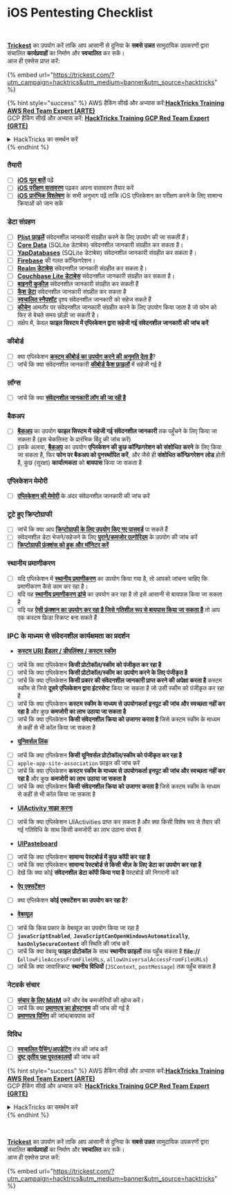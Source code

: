 # iOS Pentesting Checklist

<figure><img src="../.gitbook/assets/image (48).png" alt=""><figcaption></figcaption></figure>

\
[**Trickest**](https://trickest.com/?utm\_campaign=hacktrics\&utm\_medium=banner\&utm\_source=hacktricks) का उपयोग करें ताकि आप आसानी से दुनिया के **सबसे उन्नत** सामुदायिक उपकरणों द्वारा संचालित **कार्यप्रवाहों** का निर्माण और **स्वचालित** कर सकें।\
आज ही एक्सेस प्राप्त करें:

{% embed url="https://trickest.com/?utm_campaign=hacktrics&utm_medium=banner&utm_source=hacktricks" %}

{% hint style="success" %}
AWS हैकिंग सीखें और अभ्यास करें:<img src="/.gitbook/assets/arte.png" alt="" data-size="line">[**HackTricks Training AWS Red Team Expert (ARTE)**](https://training.hacktricks.xyz/courses/arte)<img src="/.gitbook/assets/arte.png" alt="" data-size="line">\
GCP हैकिंग सीखें और अभ्यास करें: <img src="/.gitbook/assets/grte.png" alt="" data-size="line">[**HackTricks Training GCP Red Team Expert (GRTE)**<img src="/.gitbook/assets/grte.png" alt="" data-size="line">](https://training.hacktricks.xyz/courses/grte)

<details>

<summary>HackTricks का समर्थन करें</summary>

* [**सदस्यता योजनाओं**](https://github.com/sponsors/carlospolop) की जांच करें!
* **💬 [**Discord समूह**](https://discord.gg/hRep4RUj7f) या [**टेलीग्राम समूह**](https://t.me/peass) में शामिल हों या **Twitter** 🐦 [**@hacktricks\_live**](https://twitter.com/hacktricks\_live)** पर हमें **फॉलो** करें।**
* **हैकिंग ट्रिक्स साझा करें और [**HackTricks**](https://github.com/carlospolop/hacktricks) और [**HackTricks Cloud**](https://github.com/carlospolop/hacktricks-cloud) गिटहब रिपोजिटरी में PR सबमिट करें।**

</details>
{% endhint %}

### तैयारी

* [ ] [**iOS मूल बातें**](ios-pentesting/ios-basics.md) पढ़ें
* [ ] [**iOS परीक्षण वातावरण**](ios-pentesting/ios-testing-environment.md) पढ़कर अपना वातावरण तैयार करें
* [ ] [**iOS प्रारंभिक विश्लेषण**](ios-pentesting/#initial-analysis) के सभी अनुभाग पढ़ें ताकि iOS एप्लिकेशन का परीक्षण करने के लिए सामान्य क्रियाओं को जान सकें

### डेटा संग्रहण

* [ ] [**Plist फ़ाइलें**](ios-pentesting/#plist) संवेदनशील जानकारी संग्रहीत करने के लिए उपयोग की जा सकती हैं।
* [ ] [**Core Data**](ios-pentesting/#core-data) (SQLite डेटाबेस) संवेदनशील जानकारी संग्रहीत कर सकता है।
* [ ] [**YapDatabases**](ios-pentesting/#yapdatabase) (SQLite डेटाबेस) संवेदनशील जानकारी संग्रहीत कर सकता है।
* [ ] [**Firebase**](ios-pentesting/#firebase-real-time-databases) की गलत कॉन्फ़िगरेशन।
* [ ] [**Realm डेटाबेस**](ios-pentesting/#realm-databases) संवेदनशील जानकारी संग्रहीत कर सकता है।
* [ ] [**Couchbase Lite डेटाबेस**](ios-pentesting/#couchbase-lite-databases) संवेदनशील जानकारी संग्रहीत कर सकता है।
* [ ] [**बाइनरी कुकीज़**](ios-pentesting/#cookies) संवेदनशील जानकारी संग्रहीत कर सकती हैं
* [ ] [**कैश डेटा**](ios-pentesting/#cache) संवेदनशील जानकारी संग्रहीत कर सकता है
* [ ] [**स्वचालित स्नैपशॉट**](ios-pentesting/#snapshots) दृश्य संवेदनशील जानकारी को सहेज सकते हैं
* [ ] [**कीचेन**](ios-pentesting/#keychain) आमतौर पर संवेदनशील जानकारी संग्रहीत करने के लिए उपयोग किया जाता है जो फोन को फिर से बेचते समय छोड़ी जा सकती है।
* [ ] संक्षेप में, केवल **फाइल सिस्टम में एप्लिकेशन द्वारा सहेजी गई संवेदनशील जानकारी की जांच करें**

### कीबोर्ड

* [ ] क्या एप्लिकेशन [**कस्टम कीबोर्ड का उपयोग करने की अनुमति देता है**](ios-pentesting/#custom-keyboards-keyboard-cache)?
* [ ] जांचें कि क्या संवेदनशील जानकारी [**कीबोर्ड कैश फ़ाइलों**](ios-pentesting/#custom-keyboards-keyboard-cache) में सहेजी गई है

### **लॉग्स**

* [ ] जांचें कि क्या [**संवेदनशील जानकारी लॉग की जा रही है**](ios-pentesting/#logs)

### बैकअप

* [ ] [**बैकअप**](ios-pentesting/#backups) का उपयोग **फाइल सिस्टम में सहेजी गई संवेदनशील जानकारी** तक पहुँचने के लिए किया जा सकता है (इस चेकलिस्ट के प्रारंभिक बिंदु की जांच करें)
* [ ] इसके अलावा, [**बैकअप**](ios-pentesting/#backups) का उपयोग **एप्लिकेशन की कुछ कॉन्फ़िगरेशन को संशोधित करने** के लिए किया जा सकता है, फिर **फोन पर बैकअप को पुनर्स्थापित करें**, और जैसे ही **संशोधित कॉन्फ़िगरेशन** **लोड** होती है, कुछ (सुरक्षा) **कार्यात्मकता** को **बायपास** किया जा सकता है

### **एप्लिकेशन मेमोरी**

* [ ] [**एप्लिकेशन की मेमोरी**](ios-pentesting/#testing-memory-for-sensitive-data) के अंदर संवेदनशील जानकारी की जांच करें

### **टूटे हुए क्रिप्टोग्राफी**

* [ ] जांचें कि क्या आप [**क्रिप्टोग्राफी के लिए उपयोग किए गए पासवर्ड**](ios-pentesting/#broken-cryptography) पा सकते हैं
* [ ] संवेदनशील डेटा भेजने/सहेजने के लिए [**पुराने/कमजोर एल्गोरिदम**](ios-pentesting/#broken-cryptography) के उपयोग की जांच करें
* [ ] [**क्रिप्टोग्राफी फ़ंक्शंस को हुक और मॉनिटर करें**](ios-pentesting/#broken-cryptography)

### **स्थानीय प्रमाणीकरण**

* [ ] यदि एप्लिकेशन में [**स्थानीय प्रमाणीकरण**](ios-pentesting/#local-authentication) का उपयोग किया गया है, तो आपको जांचना चाहिए कि प्रमाणीकरण कैसे काम कर रहा है।
* [ ] यदि यह [**स्थानीय प्रमाणीकरण ढांचे**](ios-pentesting/#local-authentication-framework) का उपयोग कर रहा है तो इसे आसानी से बायपास किया जा सकता है
* [ ] यदि यह [**ऐसी फ़ंक्शन का उपयोग कर रहा है जिसे गतिशील रूप से बायपास किया जा सकता है**](ios-pentesting/#local-authentication-using-keychain) तो आप एक कस्टम फ्रिडा स्क्रिप्ट बना सकते हैं

### IPC के माध्यम से संवेदनशील कार्यक्षमता का प्रदर्शन

* [**कस्टम URI हैंडलर / डीपलिंक्स / कस्टम स्कीम**](ios-pentesting/#custom-uri-handlers-deeplinks-custom-schemes)
* [ ] जांचें कि क्या एप्लिकेशन **किसी प्रोटोकॉल/स्कीम को पंजीकृत कर रहा है**
* [ ] जांचें कि क्या एप्लिकेशन **किसी प्रोटोकॉल/स्कीम का उपयोग करने के लिए पंजीकृत है**
* [ ] जांचें कि क्या एप्लिकेशन **किसी प्रकार की संवेदनशील जानकारी प्राप्त करने की अपेक्षा करता है** कस्टम स्कीम से जिसे **दूसरे एप्लिकेशन द्वारा इंटरसेप्ट** किया जा सकता है जो उसी स्कीम को पंजीकृत कर रहा है
* [ ] जांचें कि क्या एप्लिकेशन **कस्टम स्कीम के माध्यम से उपयोगकर्ता इनपुट की जांच और स्वच्छता नहीं कर रहा है** और कुछ **कमजोरी का लाभ उठाया जा सकता है**
* [ ] जांचें कि क्या एप्लिकेशन **किसी संवेदनशील क्रिया को उजागर करता है** जिसे कस्टम स्कीम के माध्यम से कहीं से भी कॉल किया जा सकता है
* [**यूनिवर्सल लिंक**](ios-pentesting/#universal-links)
* [ ] जांचें कि क्या एप्लिकेशन **किसी यूनिवर्सल प्रोटोकॉल/स्कीम को पंजीकृत कर रहा है**
* [ ] `apple-app-site-association` फ़ाइल की जांच करें
* [ ] जांचें कि क्या एप्लिकेशन **कस्टम स्कीम के माध्यम से उपयोगकर्ता इनपुट की जांच और स्वच्छता नहीं कर रहा है** और कुछ **कमजोरी का लाभ उठाया जा सकता है**
* [ ] जांचें कि क्या एप्लिकेशन **किसी संवेदनशील क्रिया को उजागर करता है** जिसे कस्टम स्कीम के माध्यम से कहीं से भी कॉल किया जा सकता है
* [**UIActivity साझा करना**](ios-pentesting/ios-uiactivity-sharing.md)
* [ ] जांचें कि क्या एप्लिकेशन UIActivities प्राप्त कर सकता है और क्या किसी विशेष रूप से तैयार की गई गतिविधि के साथ किसी कमजोरी का लाभ उठाना संभव है
* [**UIPasteboard**](ios-pentesting/ios-uipasteboard.md)
* [ ] जांचें कि क्या एप्लिकेशन **सामान्य पेस्टबोर्ड में कुछ कॉपी कर रहा है**
* [ ] जांचें कि क्या एप्लिकेशन **सामान्य पेस्टबोर्ड से किसी चीज़ के लिए डेटा का उपयोग कर रहा है**
* [ ] देखें कि क्या कोई **संवेदनशील डेटा कॉपी किया गया है** पेस्टबोर्ड की निगरानी करें
* [**ऐप एक्सटेंशन**](ios-pentesting/ios-app-extensions.md)
* [ ] क्या एप्लिकेशन **कोई एक्सटेंशन का उपयोग कर रहा है**?
* [**वेबव्यूज़**](ios-pentesting/ios-webviews.md)
* [ ] जांचें कि किस प्रकार के वेबव्यूज़ का उपयोग किया जा रहा है
* [ ] **`javaScriptEnabled`**, **`JavaScriptCanOpenWindowsAutomatically`**, **`hasOnlySecureContent`** की स्थिति की जांच करें
* [ ] जांचें कि क्या वेबव्यू **फाइल प्रोटोकॉल** के साथ **स्थानीय फ़ाइलों** तक पहुँच सकता है **file://** **(**`allowFileAccessFromFileURLs`, `allowUniversalAccessFromFileURLs`)
* [ ] जांचें कि क्या जावास्क्रिप्ट **स्थानीय** **विधियों** (`JSContext`, `postMessage`) तक पहुँच सकता है

### नेटवर्क संचार

* [ ] [**संचार के लिए MitM**](ios-pentesting/#network-communication) करें और वेब कमजोरियों की खोज करें।
* [ ] जांचें कि क्या [**प्रमाणपत्र का होस्टनाम**](ios-pentesting/#hostname-check) की जांच की गई है
* [ ] [**प्रमाणपत्र पिनिंग**](ios-pentesting/#certificate-pinning) की जांच/बायपास करें

### **विविध**

* [ ] [**स्वचालित पैचिंग/अपडेटिंग**](ios-pentesting/#hot-patching-enforced-updateing) तंत्र की जांच करें
* [ ] [**दुष्ट तृतीय पक्ष पुस्तकालयों**](ios-pentesting/#third-parties) की जांच करें

{% hint style="success" %}
AWS हैकिंग सीखें और अभ्यास करें:<img src="/.gitbook/assets/arte.png" alt="" data-size="line">[**HackTricks Training AWS Red Team Expert (ARTE)**](https://training.hacktricks.xyz/courses/arte)<img src="/.gitbook/assets/arte.png" alt="" data-size="line">\
GCP हैकिंग सीखें और अभ्यास करें: <img src="/.gitbook/assets/grte.png" alt="" data-size="line">[**HackTricks Training GCP Red Team Expert (GRTE)**<img src="/.gitbook/assets/grte.png" alt="" data-size="line">](https://training.hacktricks.xyz/courses/grte)

<details>

<summary>HackTricks का समर्थन करें</summary>

* [**सदस्यता योजनाओं**](https://github.com/sponsors/carlospolop) की जांच करें!
* **💬 [**Discord समूह**](https://discord.gg/hRep4RUj7f) या [**टेलीग्राम समूह**](https://t.me/peass) में शामिल हों या **Twitter** 🐦 [**@hacktricks\_live**](https://twitter.com/hacktricks\_live)** पर हमें **फॉलो** करें।**
* **हैकिंग ट्रिक्स साझा करें और [**HackTricks**](https://github.com/carlospolop/hacktricks) और [**HackTricks Cloud**](https://github.com/carlospolop/hacktricks-cloud) गिटहब रिपोजिटरी में PR सबमिट करें।**

</details>
{% endhint %}

<figure><img src="../.gitbook/assets/image (48).png" alt=""><figcaption></figcaption></figure>

\
[**Trickest**](https://trickest.com/?utm\_campaign=hacktrics\&utm\_medium=banner\&utm\_source=hacktricks) का उपयोग करें ताकि आप आसानी से दुनिया के **सबसे उन्नत** सामुदायिक उपकरणों द्वारा संचालित **कार्यप्रवाहों** का निर्माण और **स्वचालित** कर सकें।\
आज ही एक्सेस प्राप्त करें:

{% embed url="https://trickest.com/?utm_campaign=hacktrics&utm_medium=banner&utm_source=hacktricks" %}
